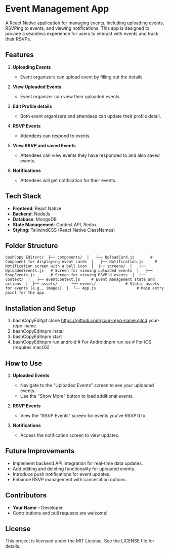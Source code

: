 # Event Management App

A React Native application for managing events, including uploading events, RSVPing to events, and viewing notifications. This app is designed to provide a seamless experience for users to interact with events and track their RSVPs.

## Features

1.  **Uploading Events**

    - Event organizers can upload event by filling out the details.

2.  **View Uploaded Events**

    - Event organizer can view their uploaded events.

3.  **Edit Profile details**

    - Both event organizers and attendees can update their profile detail.

4.  **RSVP Events**

    - Attendees can respond to events.

5.  **View RSVP and saved Events**

    - Attendees can view events they have responded to and also saved events.

6.  **Notifications**

    - Attendees will get notification for their events.

## Tech Stack

- **Frontend**: React Native
- **Backend**: NodeJs
- **Database**: MongoDB
- **State Management**: Context API, Redux
- **Styling**: TailwindCSS (React Native ClassNames)

## Folder Structure

`bashCopy
 Editsrc/  ├── components/  │   ├── UploadCard.js       # Component for displaying event cards  │   ├── Notification.js     # Notification screen with a bell icon  │  ├── screens/  │   ├── UploadedEvents.js   # Screen for viewing uploaded events  │   ├── RsvpEvents.js       # Screen for viewing RSVP'd events  │  ├── context/  │   ├── eventContext.js     # Event management state and actions  │  ├── assets/  │   └── events/             # Static assets for events (e.g., images)  │  └── App.js                  # Main entry point for the app`

## Installation and Setup

1.  bashCopyEditgit clone https://github.com/your-repo-name.gitcd your-repo-name
2.  bashCopyEditnpm install
3.  bashCopyEditnpm start
4.  bashCopyEditnpm run android # For Androidnpm run ios # For iOS (requires macOS)

## How to Use

1.  **Uploaded Events**

    - Navigate to the "Uploaded Events" screen to see your uploaded events.
    - Use the "Show More" button to load additional events.

2.  **RSVP Events**

    - View the "RSVP Events" screen for events you've RSVP’d to.

3.  **Notifications**

    - Access the notification screen to view updates.

## Future Improvements

- Implement backend API integration for real-time data updates.
- Add editing and deleting functionality for uploaded events.
- Introduce push notifications for event updates.
- Enhance RSVP management with cancellation options.

## Contributors

- **Your Name** – Developer
- Contributions and pull requests are welcome!

## License

This project is licensed under the MIT License. See the LICENSE file for details.
